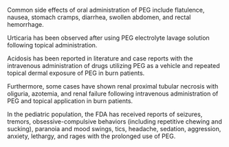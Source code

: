 Common side effects of oral administration of PEG include flatulence, nausea, stomach cramps, diarrhea, swollen abdomen, and rectal hemorrhage.

Urticaria has been observed after using PEG electrolyte lavage solution following topical administration.

Acidosis has been reported in literature and case reports with the intravenous administration of drugs utilizing PEG as a vehicle and repeated topical dermal exposure of PEG in burn patients.

Furthermore, some cases have shown renal proximal tubular necrosis with oliguria, azotemia, and renal failure following intravenous administration of PEG and topical application in burn patients.

In the pediatric population, the FDA has received reports of seizures, tremors, obsessive-compulsive behaviors (including repetitive chewing and sucking), paranoia and mood swings, tics, headache, sedation, aggression, anxiety, lethargy, and rages with the prolonged use of PEG.